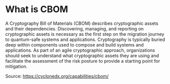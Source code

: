 <!-- SPDX-License-Identifier: CC-BY-4.0 -->
# What is CBOM

A Cryptography Bill of Materials (CBOM) describes cryptographic assets and their dependencies. Discovering, managing, and reporting on cryptographic assets is necessary as the first step on the migration journey to quantum-safe systems and applications. Cryptography is typically buried deep within components used to compose and build systems and applications. As part of an agile cryptographic approach, organizations should seek to understand what cryptographic assets they are using and facilitate the assessment of the risk posture to provide a starting point for mitigation.


Source: https://cyclonedx.org/capabilities/cbom/
